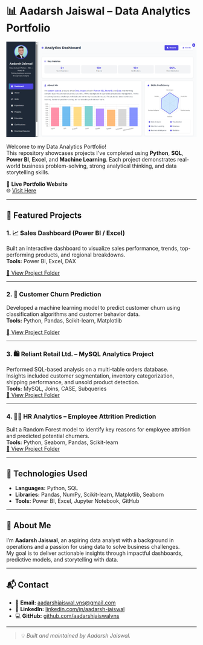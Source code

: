 # 📊 Aadarsh Jaiswal – Data Analytics Portfolio

![Portfolio Dashboard](https://github.com/aadarshjaiswalvns/Data-Analytics-Portfolio/blob/main/Portfolio_preview.png)

Welcome to my Data Analytics Portfolio!  
This repository showcases projects I've completed using **Python**, **SQL**, **Power BI**, **Excel**, and **Machine Learning**. Each project demonstrates real-world business problem-solving, strong analytical thinking, and data storytelling skills.

🔗 **Live Portfolio Website**  
🌐 [Visit Here](https://aadarshjaiswalvns.github.io/Data-Analytics-Portfolio/)

---

## 💼 Featured Projects

### 1. 📈 Sales Dashboard (Power BI / Excel)
Built an interactive dashboard to visualize sales performance, trends, top-performing products, and regional breakdowns.  
**Tools:** Power BI, Excel, DAX  

[📂 View Project Folder](https://github.com/aadarshjaiswalvns/PowerBI-Superstore-Sales-Dashbaord)

---

### 2. 🔁 Customer Churn Prediction
Developed a machine learning model to predict customer churn using classification algorithms and customer behavior data.  
**Tools:** Python, Pandas, Scikit-learn, Matplotlib  

[📂 View Project Folder](https://github.com/aadarshjaiswalvns/Customer-Churn-Prediction)

---

### 3. 🛍️ Reliant Retail Ltd. – MySQL Analytics Project
Performed SQL-based analysis on a multi-table orders database.  
Insights included customer segmentation, inventory categorization, shipping performance, and unsold product detection.  
**Tools:** MySQL, Joins, CASE, Subqueries  
[📂 View Project Folder](https://github.com/aadarshjaiswalvns/Reliant-Retail-Ltd-MySQL-Analytics-Project)

---

### 4. 🧑‍💼 HR Analytics – Employee Attrition Prediction
Built a Random Forest model to identify key reasons for employee attrition and predicted potential churners.  
**Tools:** Python, Seaborn, Pandas, Scikit-learn  
[📂 View Project Folder](https://github.com/aadarshjaiswalvns/HR-Analytics-Employee-Attrition-Prediction)

---

## 🧰 Technologies Used

- **Languages:** Python, SQL  
- **Libraries:** Pandas, NumPy, Scikit-learn, Matplotlib, Seaborn  
- **Tools:** Power BI, Excel, Jupyter Notebook, GitHub  

---

## 🙋 About Me

I’m **Aadarsh Jaiswal**, an aspiring data analyst with a background in operations and a passion for using data to solve business challenges.  
My goal is to deliver actionable insights through impactful dashboards, predictive models, and storytelling with data.

---

## 📬 Contact

- 📧 **Email:** [aadarshjaiswal.vns@gmail.com](mailto:aadarshjaiswal.vns@gmail.com)  
- 🔗 **LinkedIn:** [linkedin.com/in/aadarsh-jaiswal](https://linkedin.com/in/aadarsh-jaiswal)  
- 💻 **GitHub:** [github.com/aadarshjaiswalvns](https://github.com/aadarshjaiswalvns)  

---

> 💡 *Built and maintained by Aadarsh Jaiswal.*

